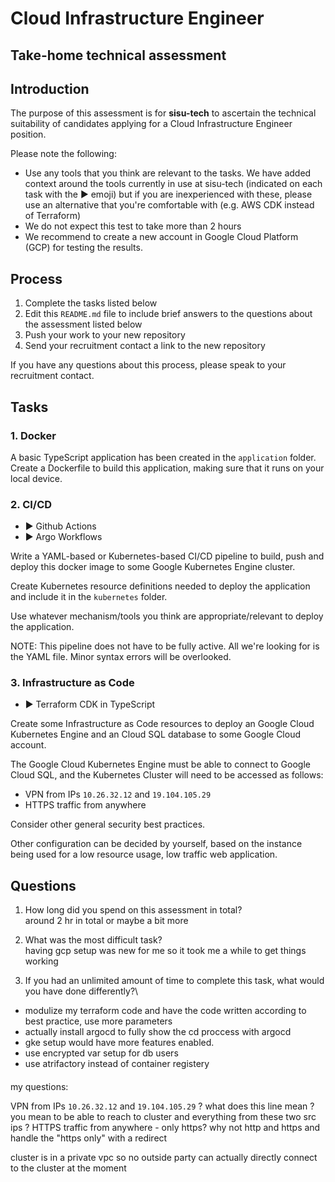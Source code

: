 # Cloud Infrastructure Engineer
## Take-home technical assessment

## Introduction
The purpose of this assessment is for **sisu-tech** to ascertain the technical suitability of candidates applying for a Cloud Infrastructure Engineer position.

Please note the following:

 - Use any tools that you think are relevant to the tasks. We have added context around the tools currently in use at sisu-tech (indicated on each task with the :arrow_forward: emoji) but if you are inexperienced with these, please use an alternative that you're comfortable with (e.g. AWS CDK instead of Terraform)
 - We do not expect this test to take more than 2 hours
 - We recommend to create a new account in Google Cloud Platform (GCP) for testing the results.

## Process

 1. Complete the tasks listed below
 2. Edit this `README.md` file to include brief answers to the questions about the assessment listed below
 3. Push your work to your new repository
 4. Send your recruitment contact a link to the new repository

If you have any questions about this process, please speak to your recruitment contact.

## Tasks

### 1. Docker
A basic TypeScript application has been created in the `application` folder. Create a Dockerfile to build this application, making sure that it runs on your local device.

### 2. CI/CD
 - :arrow_forward: Github Actions
 - :arrow_forward: Argo Workflows

Write a YAML-based or Kubernetes-based CI/CD pipeline to build, push and deploy this docker image to some Google Kubernetes Engine cluster.

Create Kubernetes resource definitions needed to deploy the application and include it in the `kubernetes` folder.

Use whatever mechanism/tools you think are appropriate/relevant to deploy the application.

NOTE: This pipeline does not have to be fully active. All we're looking for is the YAML file. Minor syntax errors will be overlooked.

### 3. Infrastructure as Code
 - :arrow_forward: Terraform CDK in TypeScript

Create some Infrastructure as Code resources to deploy an Google Cloud Kubernetes Engine and an Cloud SQL database to some Google Cloud account.

The Google Cloud Kubernetes Engine must be able to connect to Google Cloud SQL, and the Kubernetes Cluster will need to be accessed as follows:
 - VPN from IPs `10.26.32.12` and `19.104.105.29`
 - HTTPS traffic from anywhere

Consider other general security best practices.

Other configuration can be decided by yourself, based on the instance being used for a low resource usage, low traffic web application.

## Questions

 1. How long did you spend on this assessment in total?\
around 2 hr in total or maybe a bit more

 2. What was the most difficult task?\
 having gcp setup was new for me so it took me a while to get things working

 3. If you had an unlimited amount of time to complete this task, what would you have done differently?\
- modulize my terraform code and have the code written according to best practice, use more parameters 
- actually install argocd to fully show the cd proccess with argocd
- gke setup would have more features enabled.
- use encrypted var setup for db users
- use atrifactory instead of container registery


####
my questions:

VPN from IPs `10.26.32.12` and `19.104.105.29` ? what does this line mean ? you mean to be able to reach to cluster and everything from these two src ips ?
HTTPS traffic from anywhere - only https? why not http and https and handle the "https only" with a redirect

cluster is in a private vpc so no outside party can actually directly connect to the cluster at the moment
